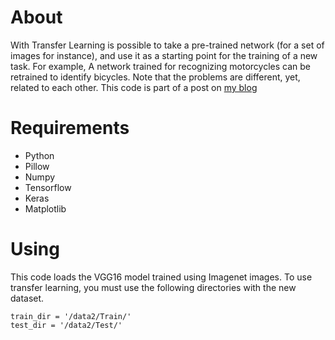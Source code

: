 # About

With Transfer Learning is possible to take a pre-trained network (for a set of images for instance), and use it as a starting point for the training of a new task. For example, A network trained for recognizing motorcycles can be retrained to identify bicycles. Note that the problems are different, yet, related to each other. This code is part of a post on [my blog](https://jeanvitor.com/transfer-learning-applied-to-image-recognition-of-similiar-datasets/)


# Requirements

* Python
* Pillow
* Numpy
* Tensorflow
* Keras
* Matplotlib

# Using

This code loads the VGG16 model trained using Imagenet images. To use transfer learning, you must use the following directories with the new dataset.

``` 
train_dir = '/data2/Train/'
test_dir = '/data2/Test/'
```